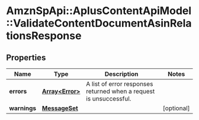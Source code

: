 # AmznSpApi::AplusContentApiModel::ValidateContentDocumentAsinRelationsResponse

## Properties
Name | Type | Description | Notes
------------ | ------------- | ------------- | -------------
**errors** | [**Array&lt;Error&gt;**](Error.md) | A list of error responses returned when a request is unsuccessful. | 
**warnings** | [**MessageSet**](MessageSet.md) |  | [optional] 

